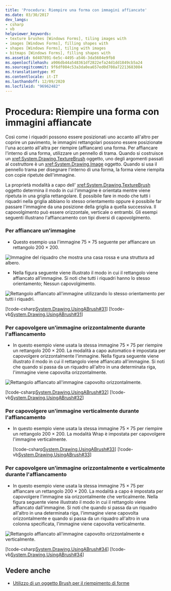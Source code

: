 ```yaml
---
title: 'Procedura: Riempire una forma con immagini affiancate'
ms.date: 03/30/2017
dev_langs:
- csharp
- vb
helpviewer_keywords:
- texture brushes [Windows Forms], tiling images with
- images [Windows Forms], filling shapes with
- shapes [Windows Forms], tiling with images
- bitmaps [Windows Forms], filling shapes with
ms.assetid: 6d407891-6e5c-4495-a546-3da5604e9fb8
ms.openlocfilehash: a906db44a548361df2822efa24d1dd1849cb5a24
ms.sourcegitcommit: 9f6df084c53a3da0ea657ed0d708a72213683084
ms.translationtype: MT
ms.contentlocale: it-IT
ms.lasthandoff: 12/09/2020
ms.locfileid: "96962482"
---
```

# <a name="how-to-tile-a-shape-with-an-image"></a>Procedura: Riempire una forma con immagini affiancate
Così come i riquadri possono essere posizionati uno accanto all'altro per coprire un pavimento, le immagini rettangolari possono essere posizionate l'una accanto all'altra per riempire (affiancare) una forma. Per affiancare l'interno di una forma, utilizzare un pennello di trama. Quando si costruisce un <xref:System.Drawing.TextureBrush> oggetto, uno degli argomenti passati al costruttore è un <xref:System.Drawing.Image> oggetto. Quando si usa il pennello trama per disegnare l'interno di una forma, la forma viene riempita con copie ripetute dell'immagine.  
  
 La proprietà modalità a capo dell' <xref:System.Drawing.TextureBrush> oggetto determina il modo in cui l'immagine è orientata mentre viene ripetuta in una griglia rettangolare. È possibile fare in modo che tutti i riquadri nella griglia abbiano lo stesso orientamento oppure è possibile far passare l'immagine da una posizione della griglia a quella successiva. Il capovolgimento può essere orizzontale, verticale o entrambi. Gli esempi seguenti illustrano l'affiancamento con tipi diversi di capovolgimento.  
  
### <a name="to-tile-an-image"></a>Per affiancare un'immagine  
  
- Questo esempio usa l'immagine 75 × 75 seguente per affiancare un rettangolo 200 × 200.  
  
 ![Immagine del riquadro che mostra una casa rossa e una struttura ad albero.](./media/how-to-tile-a-shape-with-an-image/rectangle-tile-200x200.gif)  
  
- Nella figura seguente viene illustrato il modo in cui il rettangolo viene affiancato all'immagine. Si noti che tutti i riquadri hanno lo stesso orientamento; Nessun capovolgimento.  
  
 ![Rettangolo affiancato all'immagine utilizzando lo stesso orientamento per tutti i riquadri.](./media/how-to-tile-a-shape-with-an-image/rectangle-tiled-image-no-flip.gif)  
  
 [!code-csharp[System.Drawing.UsingABrush#31](~/samples/snippets/csharp/VS_Snippets_Winforms/System.Drawing.UsingABrush/CS/Class1.cs#31)]
 [!code-vb[System.Drawing.UsingABrush#31](~/samples/snippets/visualbasic/VS_Snippets_Winforms/System.Drawing.UsingABrush/VB/Class1.vb#31)]  
  
### <a name="to-flip-an-image-horizontally-while-tiling"></a>Per capovolgere un'immagine orizzontalmente durante l'affiancamento  
  
- In questo esempio viene usata la stessa immagine 75 × 75 per riempire un rettangolo 200 × 200. La modalità a capo automatico è impostata per capovolgere orizzontalmente l'immagine. Nella figura seguente viene illustrato il modo in cui il rettangolo viene affiancato all'immagine. Si noti che quando si passa da un riquadro all'altro in una determinata riga, l'immagine viene capovolta orizzontalmente.  
  
 ![Rettangolo affiancato all'immagine capovolto orizzontalmente.](./media/how-to-tile-a-shape-with-an-image/rectangle-tiled-image-horizontal-flip.gif)  
  
 [!code-csharp[System.Drawing.UsingABrush#32](~/samples/snippets/csharp/VS_Snippets_Winforms/System.Drawing.UsingABrush/CS/Class1.cs#32)]
 [!code-vb[System.Drawing.UsingABrush#32](~/samples/snippets/visualbasic/VS_Snippets_Winforms/System.Drawing.UsingABrush/VB/Class1.vb#32)]  
  
### <a name="to-flip-an-image-vertically-while-tiling"></a>Per capovolgere un'immagine verticalmente durante l'affiancamento  
  
- In questo esempio viene usata la stessa immagine 75 × 75 per riempire un rettangolo 200 × 200. La modalità Wrap è impostata per capovolgere l'immagine verticalmente.  
  
     [!code-csharp[System.Drawing.UsingABrush#33](~/samples/snippets/csharp/VS_Snippets_Winforms/System.Drawing.UsingABrush/CS/Class1.cs#33)]
     [!code-vb[System.Drawing.UsingABrush#33](~/samples/snippets/visualbasic/VS_Snippets_Winforms/System.Drawing.UsingABrush/VB/Class1.vb#33)]  
  
### <a name="to-flip-an-image-horizontally-and-vertically-while-tiling"></a>Per capovolgere un'immagine orizzontalmente e verticalmente durante l'affiancamento  
  
- In questo esempio viene usata la stessa immagine 75 × 75 per affiancare un rettangolo 200 × 200. La modalità a capo è impostata per capovolgere l'immagine sia orizzontalmente che verticalmente. Nella figura seguente viene illustrato il modo in cui il rettangolo viene affiancato dall'immagine. Si noti che quando si passa da un riquadro all'altro in una determinata riga, l'immagine viene capovolta orizzontalmente e quando si passa da un riquadro all'altro in una colonna specificata, l'immagine viene capovolta verticalmente.  
  
 ![Rettangolo affiancato all'immagine capovolto orizzontalmente e verticalmente.](./media/how-to-tile-a-shape-with-an-image/rectangle-tiled-image-horizontal-vertical-flip.gif)  
  
 [!code-csharp[System.Drawing.UsingABrush#34](~/samples/snippets/csharp/VS_Snippets_Winforms/System.Drawing.UsingABrush/CS/Class1.cs#34)]
 [!code-vb[System.Drawing.UsingABrush#34](~/samples/snippets/visualbasic/VS_Snippets_Winforms/System.Drawing.UsingABrush/VB/Class1.vb#34)]  
  
## <a name="see-also"></a>Vedere anche

- [Utilizzo di un oggetto Brush per il riempimento di forme](using-a-brush-to-fill-shapes.md)
